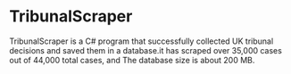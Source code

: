 # TribunalScraper 
TribunalScraper is a C# program that successfully collected UK tribunal decisions and saved them in a database.it has scraped over 35,000 cases out of 44,000 total cases, and The database size is about 200 MB.
